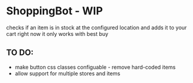 # ShoppingBot - WIP
checks if an item is in stock at the configured location and adds it to your cart
right now it only works with best buy

## TO DO:
- make button css classes configuable - remove hard-coded items
- allow support for multiple stores and items
